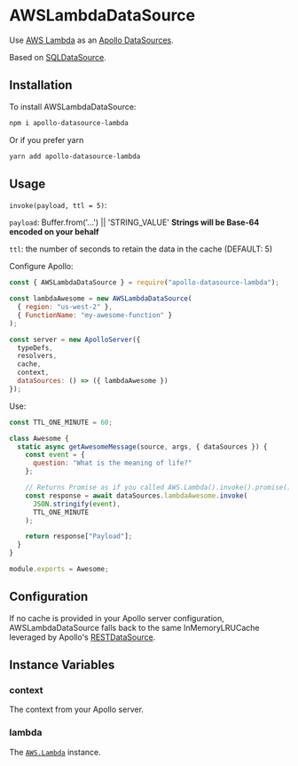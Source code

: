 # AWSLambdaDataSource

Use [AWS Lambda](https://aws.amazon.com/lambda/) as an [Apollo DataSources](https://www.apollographql.com/docs/apollo-server/features/data-sources.html).

Based on [SQLDataSource](https://github.com/cvburgess/SQLDataSource).

## Installation

To install AWSLambdaDataSource:

```bash
npm i apollo-datasource-lambda
```

Or if you prefer yarn

```bash
yarn add apollo-datasource-lambda
```

## Usage

`invoke(payload, ttl = 5)`:

`payload`: Buffer.from('...') || 'STRING_VALUE' **Strings will be Base-64 encoded on your behalf**

`ttl`: the number of seconds to retain the data in the cache (DEFAULT: 5)

Configure Apollo:

```javascript
const { AWSLambdaDataSource } = require("apollo-datasource-lambda");

const lambdaAwesome = new AWSLambdaDataSource(
  { region: "us-west-2" },
  { FunctionName: "my-awesome-function" }
);

const server = new ApolloServer({
  typeDefs,
  resolvers,
  cache,
  context,
  dataSources: () => ({ lambdaAwesome })
});
```

Use:

```javascript
const TTL_ONE_MINUTE = 60;

class Awesome {
  static async getAwesomeMessage(source, args, { dataSources }) {
    const event = {
      question: "What is the meaning of life?"
    };

    // Returns Promise as if you called AWS.Lambda().invoke().promise()
    const response = await dataSources.lambdaAwesome.invoke(
      JSON.stringify(event),
      TTL_ONE_MINUTE
    );

    return response["Payload"];
  }
}

module.exports = Awesome;
```

## Configuration

If no cache is provided in your Apollo server configuration,
AWSLambdaDataSource falls back to the same InMemoryLRUCache leveraged by Apollo's [RESTDataSource](https://www.apollographql.com/docs/apollo-server/data/data-sources/#rest-data-source).

## Instance Variables

### context

The context from your Apollo server.

### lambda

The [`AWS.Lambda`](https://docs.aws.amazon.com/AWSJavaScriptSDK/latest/AWS/Lambda.html) instance.
